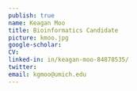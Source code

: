 ```yaml
---
publish: true
name: Keagan Moo
title: Bioinformatics Candidate
picture: kmoo.jpg
google-scholar: 
CV:
linked-in: in/keagan-moo-84878535/
twitter:
email: kgmoo@umich.edu
---
```

